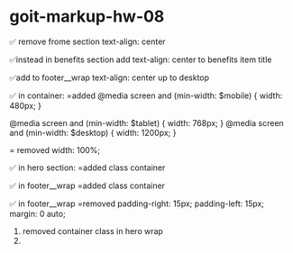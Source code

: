# goit-markup-hw-08

✅ remove frome section text-align: center

✅instead in benefits section add text-align: center to benefits item title

✅add to footer\_\_wrap text-align: center up to desktop

✅ in container:
=added @media screen and (min-width: $mobile) {
width: 480px;
}

@media screen and (min-width: $tablet) {
width: 768px;
}
@media screen and (min-width: $desktop) {
width: 1200px;
}

= removed width: 100%;

✅ in hero section:
=added class container

✅ in footer\_\_wrap
=added class container

✅ in footer\_\_wrap
=removed
padding-right: 15px;
padding-left: 15px;
margin: 0 auto;

1. removed container class in hero wrap
2.

